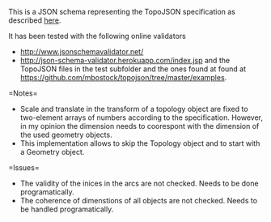 This is a JSON schema representing the TopoJSON specification as described [here](https://github.com/mbostock/topojson-specification/blob/master/README.md).

It has been tested with the following online validators
* http://www.jsonschemavalidator.net/
* http://json-schema-validator.herokuapp.com/index.jsp
and the TopoJSON files in the test subfolder and the ones found at found at https://github.com/mbostock/topojson/tree/master/examples.


=Notes=
* Scale and translate in the transform of a topology object are fixed to two-element arrays of numbers according to the specification. However, in my opinion the dimension needs to coorespont with the dimension of the used geometry objects.
* This implementation allows to skip the Topology object and to start with a Geometry object.

=Issues=
* The validity of the inices in the arcs are not checked. Needs to be done programatically.
* The coherence of dimenstions of all objects are not checked. Needs to be handled programatically.